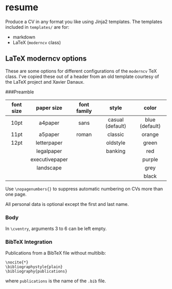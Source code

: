 # resume
Produce a CV in any format you like using Jinja2 templates. The templates included in `templates/` are for:

* markdown
* LaTeX (`moderncv` class)

## LaTeX moderncv options
These are some options for different configurations of the `moderncv` TeX class. I've copied these out of a header from an old template courtesy of the LaTeX project and Xavier Danaux.

###Preamble

| font size | paper size | font family | style | color |
|:---------:|:----------:|:-----------:|:-----:|:-----:|
| 10pt | a4paper | sans | casual (default) | blue (default)|
| 11pt | a5paper | roman | classic | orange |
| 12pt | letterpaper |  | oldstyle | green |
|  | legalpaper |  | banking | red |
|  | executivepaper |  | | purple |
|  | landscape |  | | grey |
|  |  |  | | black |

Use `\nopagenumbers{}` to suppress automatic numbering on CVs more than one page.

All personal data is optional except the first and last name.

### Body
In `\cventry`, arguments 3 to 6 can be left empty.

### BibTeX Integration
Publications from a BibTeX file without multibib:
```
\nocite{*}
\bibliographystyle{plain}
\bibliography{publications}
```
where `publications` is the name of the `.bib` file.
